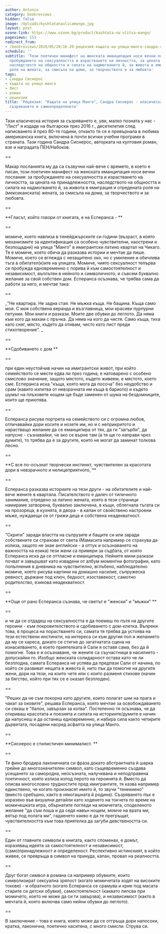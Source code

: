 ```yaml
---
author: Antonia
category: bookreviews
hidden: false
image: /Uploads/kyshtatanaulicamango.jpg
layout: post
ozone-link: https://www.ozone.bg/product/kashtata-na-ulitsa-mango/
pageviews: 153
redirect_from:
- /bookreviews/2019/05/28/16-20-рецензия-къщата-на-улица-манго-сандра-сиснерос-класическа-история-за-съзряването-и-самоопределянето
schedule: ''
subtitle: 'Този поетичен манифест на женската еманципация носи вечни послания: за
  пробуждането на сексуалността и израстването на личността, за цената на принадлежността,
  наследството на общността и силата на надмогването й, за живота в емиграция и отредената
  роля на жената, за смисъла на дома, за творчеството и за любовта'
tags:
- Сандра Сиснерос
- къщата на улица манго
- Лист
- роман
- рецензии
title: 'Рецензия: "Къщата на улица Манго", Сандра Сиснерос - класическа история за
  съзряването и самоопределянето'
---
```


Тази класическа история за съзряването е, уви, малко позната у нас - "Лист" я издаде на български през 2016 г., десетилетия след написването й през 80-те години, откакто тя се е превърнала в любима американска книга, включена в почти всички учебни програми в страната. Тази година Сандра Сиснерос, авторката на култовия роман, взе и наградата ПЕН/Набоков.

\==

Макар посланията му да са съзвучни най-вече с времето, в което е писан, този поетичен манифест на женската еманципация носи вечни послания: за пробуждането на сексуалността и израстването на личността, за цената на принадлежността, наследството на общността и силата на надмогването й, за живота в емиграция и отредената роля на (мексиканската) жената, за смисъла на дома, за творчеството и за любовта. 

\==

**Гласът, който говори от книгата, е на Есперанса - **

\==

момиче, което навлиза в тинейджърските си години (възраст, в която механизмите за идентификация са особено чувствителни, наострени и безпощадни) на улица "Манго" в имигрантски латино квартал на Чикаго. Тя е момиче, което обича да разказва истории и мечтае да пише. Момиче, което се вглежда с незащитено око, но с умиление и обичлива тъга в обитател(к)ите на улицата. Момиче, чиято сексуалност тепърва се пробужда едновременно с порива й към самостоятелност и независимост, въплътен в нейното и символичното, и съвсем буквално желание за свой собствен дом. Есперанса осъзнава, че трябва сама да работи за него, и мечтае така: 

\==

_"Не квартира. Не задна стая. Не мъжка къща. Не бащина. Къща само моя. С моя собствена веранда и възглавница, мои красиви пурпурни петунии. Мои книги и разкази. Моите две обувки до леглото. Да няма към кого да махам с пръчка. Да няма на кого да чистя. Само къща, тиха като сняг, място, където да отивам, чисто като лист преди стихотворение". _

\==

**Сдобиването с дом **

\==

при един неустойчив начин на имигрантски живот, при който семейството се мести едва ли през година, е натоварено с особено смислово значение, защото мястото, където живеем, е мястото, което сме. Есперанса иска "къща, която мога да посоча" без неудобство и срам (кавито изпитва от невзрачната им къща в бариото) и където шумът на плъховете нощем ще бъде заменен от шума на бездомниците, които ще приютява. 

\==

Есперанса рисува портрета на семейството си с огромна любов, отличавайки дори косите и нозете им, но и с неприкритото и нарастващо желание да се еманципира от тях, да ги "загърби", да напусне - съзнавайки, че ако се върне там (а тя ще го направи чрез думите), то трябва да е за другите, които не могат да заминат толкова лесно. 

\==

**С все по-осъзнат творчески инстинкт, чувствителен за красотата дори в невзрачното и нелицеприятното, **

\==

Есперанса разказва историите на тези други - на обитателите и най-вече жените в квартала. Писателството е далеч от типичното занимание, отредено за латино жената, която в тези страници намираме затворена, буквално заключена, в къщи, облегнала тъгата си на прозореца, в кухнята, в двора - в капан от свойствено настроени мъже, нуждаещи се от грижи деца и собствена неадекватност. 

\==

"Скрити" заради властта на съпрузите и бащите си или заради собствените си страхове от света (Мамасита например се страхува да излиза, защото не знае английски - а оттук и осъзнаването на важността на езика) тези жени са примери за съдбата, от която Есперанса иска да се оттласне и еманципира. Нейните мини разкази почват и завършват като извадени от албум моментни фотографии, като попълнения в дневника на чувствително, вглъбено, наблюдателно момиче, което рисува картини на домашно насилие, съпружеска ревност, държане под ключ, бедност, изоставеност, самотно родителство, езикова неадекватност.

\==

**Още от рано Есперанса съзнава, че светът е "женски" и "мъжки" **

\==

и че да се отдадеш на сексуалността е да поемеш по пътя на другите героини - към покровителството и сдобиването с дом-клетка. Въпреки това, в процеса на порастването си, самата тя трябва да устоява на тези естествени инстинкти, на интереса си към другия пол и желанието да му се хареса, докато се стигне до загатнатата сцена на изнасилването, в което приятелката й Сали я оставя сама, без да й помогне. Това е и осъзнаване, че жените са съучастници в насилието - допускайки го. Изобщо женската солидарност остава като че ли безплодна, самата Есперанса не успява да предпази Сали от начина, по който се развиват нещата в живота й, нито пък да помогне на другите жени, дори на тези, на които чете или с които разменя стихове (начин за бягство, който при тях се е оказал безплоден).

\==

"Реших да не съм покорна като другите, които полагат шии на прага и чакат за оковите", решава Есперанса, която мечтае за освобождаването си сякаш е "балон, завързан за котва". Постепенно тя осъзнава, че да откриваш красотата и поезията и силата на историите/думите е начин да напуснеш и да останеш едновременно, и набира сила както четирите дърветата, посадени насред асфалта на улица Манго.

\==

**Сиснерос е стилистичен минималист. **

\==

Тя фино бродира лаконичната си фраза докато абстрактната й шарка грейне до многозначителен символ, като същевременно създава усещането за самородна, неосъзната, налучквана и неподправена поетичност, която излиза изпод перото на героинята й. Вместо да описва многословно трудностите пред имигрантите, тя казва например единствено, че когато произнасят името й, то звучи "тенекиено" (вместо сребърно, както в някогашната й родина). Съзряването пък е изразено във визуални детайли като ходенето на токчета по време на момичешката игра, обърнатите погледи на момчетата, споделеното желание "да съм лоша и да седя навън нощем, момче на врата ми, вятър под полата ми", гадаенето какво е да те прегръщат, чувствителността към това приятелка да загуби девствеността си. 

\==

Един от главните символи в книгата, както споменах, е домът, изразяващ идеята за самостоятелност и независимост, (само)принадлежност и определеност. Респективно истинският, в който живее, се превръща в символ на принуда, капан, провал на реалността.

\==

Друг богат символ в романа са например обувките, които символизират сексуална зрялост (когато момичетата ходят на високите токове) - и обратното (когато Есперанса се срамува и крие под масата старите си детски обувки), самостоятелност (каквато липсва при момичето, което не може да си ги завързва), и независимост (както в мечтата й, която включва само нейни обувки до леглото).

\==

В заключение - това е книга, която може да се отгръща дори напосоки, кратка, лаконична, поетично наситена, с много смисли. Струва си.